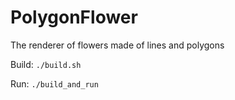 # PolygonFlower
The renderer of flowers made of lines and polygons

Build: `./build.sh`

Run: `./build_and_run`